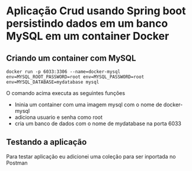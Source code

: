 # Aplicação Crud usando Spring boot persistindo dados em um banco MySQL em um container Docker

## Criando um container com MySQL

```
docker run -p 6033:3306 --name=docker-mysql env=MYSQL_ROOT_PASSWORD=root env=MYSQL_PASSWORD=root env=MYSQL_DATABASE=mydatabase mysql
```
O comando acima executa as seguintes funções
- Ininia um container com uma imagem mysql com o nome de docker-mysql 
- adiciona usuario e senha como root
- cria um banco de dados com o nome de mydatabase na porta 6033

## Testando a aplicação

Para testar aplicação eu adicionei uma coleção para ser inportada no Postman 


